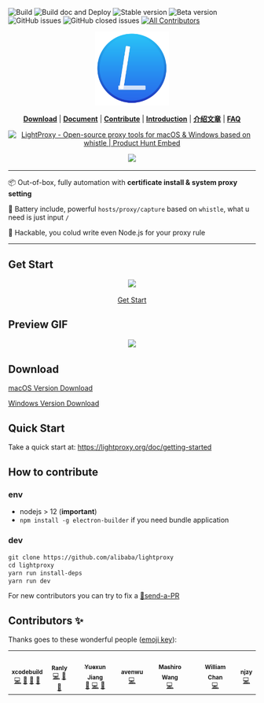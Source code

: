 ![Build](https://github.com/alibaba/lightproxy/workflows/Build/badge.svg)
![Build doc and Deploy](https://github.com/alibaba/lightproxy/workflows/Build%20and%20Deploy/badge.svg)
![Stable version](https://img.shields.io/badge/dynamic/json?url=https://gw.alipayobjects.com/os/LightProxy/release.json&label=Stable%20Version&query=$.version)
![Beta version](https://img.shields.io/badge/dynamic/json?url=https://gw.alipayobjects.com/os/LightProxy/beta-release.json&label=Beta%20Version&query=$.version)
![GitHub issues](https://img.shields.io/github/issues/alibaba/lightproxy)
![GitHub closed issues](https://img.shields.io/github/issues-closed-raw/alibaba/lightproxy)<!-- ALL-CONTRIBUTORS-BADGE:START - Do not remove or modify this section -->
[![All Contributors](https://img.shields.io/badge/all_contributors-7-orange.svg?style=flat-square)](#contributors-)
<!-- ALL-CONTRIBUTORS-BADGE:END -->

<p align="center">
  <img src="./vendor/files/icon.png" height="150px"/></a>
</p>

<p align="center">
<b><a href="https://lightproxy.org/doc/getting-started#download">Download</a></b>
|
<b><a href="https://lightproxy.org/doc/getting-started">Document</a></b>
|
<b><a href="CONTRIBUTING.org">Contribute</a></b>
|
  <b><a href="https://github.com/alibaba/lightproxy/issues/117">Introduction</a></b>
|
<b><a href="https://github.com/alibaba/lightproxy/issues/19">介绍文章</a></b>
|
<b><a href="https://alibaba.github.io/lightproxy/start-proxy-only.html">FAQ</a></b>

</p>
<p align="center">
<a href="https://www.producthunt.com/posts/lightproxy?utm_source=badge-featured&utm_medium=badge&utm_souce=badge-lightproxy" target="_blank"><img src="https://api.producthunt.com/widgets/embed-image/v1/featured.svg?post_id=195432&theme=light" alt="LightProxy - Open-source proxy tools for macOS & Windows based on whistle | Product Hunt Embed" style="width: 250px; height: 54px;" width="250px" height="54px" /></a>
</p>

<p align="center">
  <img src="https://img.alicdn.com/tfs/TB157bJF.T1gK0jSZFrXXcNCXXa-1393-921.png"></img>
</p>


--- 
:package: Out-of-box, fully automation with **certificate install & system proxy setting**

:battery: Battery include, powerful `hosts/proxy/capture` based on `whistle`, what u need is just input `/`

:electric_plug: Hackable, you colud write even Node.js for your proxy rule

--- 


## Get Start
<p align="center">
  <a href="https://lightproxy.org">
    <img src="https://i.loli.net/2020/05/10/E3peTy9PFbzU5aA.png"></img>
  </a>
  <p align="center">
    <a href="https://lightproxy.org">Get Start</a>
  </p>
</p>

## Preview GIF
<p align="center">
  <img src="https://i.loli.net/2020/05/05/uRZMpi8rPDyQF6I.gif"></img>
</p>

## Download

[macOS Version Download](https://gw.alipayobjects.com/os/LightProxy/LightProxy.dmg)

[Windows Version Download](https://gw.alipayobjects.com/os/LightProxy/LightProxy-Setup.exe)

## Quick Start

Take a quick start at: https://lightproxy.org/doc/getting-started

## How to contribute

### env

- nodejs > 12 (**important**)
- `npm install -g electron-builder` if you need bundle application

### dev

```shell
git clone https://github.com/alibaba/lightproxy
cd lightproxy
yarn run install-deps
yarn run dev
```

For new contributors you can try to fix a [🏅send-a-PR](https://github.com/alibaba/lightproxy/issues?q=is%3Aissue+is%3Aopen+label%3A%22%F0%9F%8F%85send+a+PR%22)



## Contributors ✨

Thanks goes to these wonderful people ([emoji key](https://allcontributors.org/docs/en/emoji-key)):

<!-- ALL-CONTRIBUTORS-LIST:START - Do not remove or modify this section -->
<!-- prettier-ignore-start -->
<!-- markdownlint-disable -->
<table>
  <tr>
    <td align="center"><a href="https://www.xcodebuild.com/"><img src="https://avatars3.githubusercontent.com/u/5436704?v=4" width="100px;" alt=""/><br /><sub><b>xcodebuild</b></sub></a><br /><a href="https://github.com/alibaba/lightproxy/commits?author=xcodebuild" title="Code">💻</a> <a href="#ideas-xcodebuild" title="Ideas, Planning, & Feedback">🤔</a> <a href="https://github.com/alibaba/lightproxy/pulls?q=is%3Apr+reviewed-by%3Axcodebuild" title="Reviewed Pull Requests">👀</a> <a href="#maintenance-xcodebuild" title="Maintenance">🚧</a></td>
    <td align="center"><a href="https://github.com/Runly"><img src="https://avatars3.githubusercontent.com/u/18432577?v=4" width="100px;" alt=""/><br /><sub><b>Ranly</b></sub></a><br /><a href="https://github.com/alibaba/lightproxy/commits?author=Runly" title="Code">💻</a> <a href="#question-Runly" title="Answering Questions">💬</a> <a href="https://github.com/alibaba/lightproxy/pulls?q=is%3Apr+reviewed-by%3ARunly" title="Reviewed Pull Requests">👀</a></td>
    <td align="center"><a href="https://www.ahonn.me"><img src="https://avatars3.githubusercontent.com/u/9718515?v=4" width="100px;" alt=""/><br /><sub><b>Yuexun Jiang</b></sub></a><br /><a href="#design-ahonn" title="Design">🎨</a> <a href="https://github.com/alibaba/lightproxy/commits?author=ahonn" title="Code">💻</a> <a href="https://github.com/alibaba/lightproxy/pulls?q=is%3Apr+reviewed-by%3Aahonn" title="Reviewed Pull Requests">👀</a></td>
    <td align="center"><a href="https://github.com/avwo"><img src="https://avatars2.githubusercontent.com/u/11450939?v=4" width="100px;" alt=""/><br /><sub><b>avenwu</b></sub></a><br /><a href="https://github.com/alibaba/lightproxy/commits?author=avwo" title="Code">💻</a></td>
    <td align="center"><a href="https://usememo.dev"><img src="https://avatars0.githubusercontent.com/u/10394160?v=4" width="100px;" alt=""/><br /><sub><b>Mashiro Wang</b></sub></a><br /><a href="https://github.com/alibaba/lightproxy/commits?author=MashiroWang" title="Code">💻</a></td>
    <td align="center"><a href="https://williamchan.me"><img src="https://avatars1.githubusercontent.com/u/9210430?v=4" width="100px;" alt=""/><br /><sub><b>William Chan</b></sub></a><br /><a href="https://github.com/alibaba/lightproxy/commits?author=luckyyyyy" title="Code">💻</a></td>
    <td align="center"><a href="https://blog.njzydark.com/"><img src="https://avatars3.githubusercontent.com/u/19601720?v=4" width="100px;" alt=""/><br /><sub><b>njzy</b></sub></a><br /><a href="https://github.com/alibaba/lightproxy/commits?author=njzydark" title="Code">💻</a></td>
  </tr>
</table>

<!-- markdownlint-enable -->
<!-- prettier-ignore-end -->
<!-- ALL-CONTRIBUTORS-LIST:END -->
